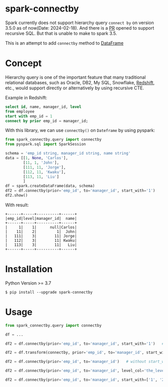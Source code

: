 # spark-connectby
Spark currently does not support hierarchy query `connect by` on version 3.5.0 as of now(Date: 2024-02-18). 
And there is a [PR](https://github.com/apache/spark/pull/40744) opened to support recursive SQL. But that is unable to make to spark 3.5. 

This is an attempt to add `connectby` method to [DataFrame](https://spark.apache.org/docs/latest/api/python/reference/pyspark.sql/api/pyspark.sql.DataFrame.html)

# Concept 
Hierarchy query is one of the important feature that many traditional relational databases, such as Oracle, DB2, My SQL, 
Snowflake, [Redshift](https://docs.aws.amazon.com/redshift/latest/dg/r_CONNECT_BY_clause.html), etc.,
would support directly or alternatively by using recursive CTE. 

Example in Redshift:
```sql
select id, name, manager_id, level
from employee
start with emp_id = 1
connect by prior emp_id = manager_id;
```

With this library, we can use `connectby()` on `Dateframe` by using pyspark:
```python
from spark_connectby.query import connectby
from pyspark.sql import SparkSession

schema = 'emp_id string, manager_id string, name string'
data = [[1, None, 'Carlos'],
        [11, 1, 'John'],
        [111, 11, 'Jorge'],
        [112, 11, 'Kwaku'],
        [113, 11, 'Liu']
        ]
df = spark.createDataFrame(data, schema)
df2 = df.connectby(prior='emp_id', to='manager_id', start_with='1')
df2.show()
```
With result:
```
+------+-----+----------+------+
|emp_id|level|manager_id|  name|
+------+-----+----------+------+
|     1|    1|      null|Carlos|
|    11|    2|         1|  John|
|   111|    3|        11| Jorge|
|   112|    3|        11| Kwaku|
|   113|    3|        11|   Liu|
+------+-----+----------+------+
```

# Installation
Python Version >= 3.7 
```
$ pip install --upgrade spark-connectby
```

# Usage
```python
from spark_connectby.query import connectby

df = ...

df2 = df.connectby(prior='emp_id', to='manager_id', start_with='1')   # start_with `emp_id` as 1

df2 = df.transform(connectby, prior='emp_id', to='manager_id', start_with='1')   # or by using df.transform() method

df2 = df.connectby(prior='emp_id', to='manager_id')   # without start_with, it will go through each node

df2 = df.connectby(prior='emp_id', to='manager_id', level_col='the_level')  # level column name other than `level`

df2 = df.connectby(prior='emp_id', to='manager_id', start_with=['1', '2'])  # start_with a list of top nodes ids. 

```


